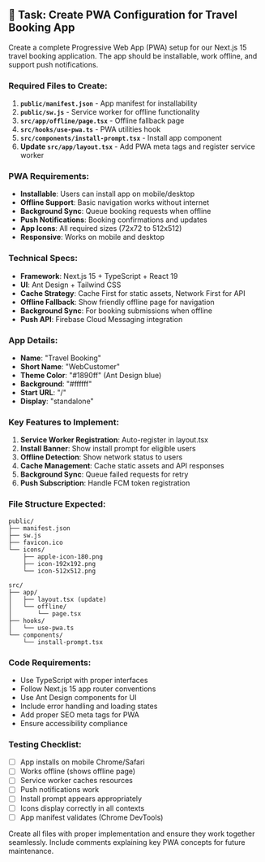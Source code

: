 
## 🎯 Task: Create PWA Configuration for Travel Booking App

Create a complete Progressive Web App (PWA) setup for our Next.js 15 travel booking application. The app should be installable, work offline, and support push notifications.

### Required Files to Create:

1. **`public/manifest.json`** - App manifest for installability
2. **`public/sw.js`** - Service worker for offline functionality  
3. **`src/app/offline/page.tsx`** - Offline fallback page
4. **`src/hooks/use-pwa.ts`** - PWA utilities hook
5. **`src/components/install-prompt.tsx`** - Install app component
6. **Update `src/app/layout.tsx`** - Add PWA meta tags and register service worker

### PWA Requirements:

- **Installable**: Users can install app on mobile/desktop
- **Offline Support**: Basic navigation works without internet
- **Background Sync**: Queue booking requests when offline
- **Push Notifications**: Booking confirmations and updates
- **App Icons**: All required sizes (72x72 to 512x512)
- **Responsive**: Works on mobile and desktop

### Technical Specs:

- **Framework**: Next.js 15 + TypeScript + React 19
- **UI**: Ant Design + Tailwind CSS
- **Cache Strategy**: Cache First for static assets, Network First for API
- **Offline Fallback**: Show friendly offline page for navigation
- **Background Sync**: For booking submissions when offline
- **Push API**: Firebase Cloud Messaging integration

### App Details:
- **Name**: "Travel Booking"
- **Short Name**: "WebCustomer" 
- **Theme Color**: "#1890ff" (Ant Design blue)
- **Background**: "#ffffff"
- **Start URL**: "/"
- **Display**: "standalone"

### Key Features to Implement:

1. **Service Worker Registration**: Auto-register in layout.tsx
2. **Install Banner**: Show install prompt for eligible users
3. **Offline Detection**: Show network status to users
4. **Cache Management**: Cache static assets and API responses
5. **Background Sync**: Queue failed requests for retry
6. **Push Subscription**: Handle FCM token registration

### File Structure Expected:
```
public/
├── manifest.json
├── sw.js
├── favicon.ico
└── icons/
    ├── apple-icon-180.png
    ├── icon-192x192.png
    └── icon-512x512.png

src/
├── app/
│   ├── layout.tsx (update)
│   └── offline/
│       └── page.tsx
├── hooks/
│   └── use-pwa.ts
└── components/
    └── install-prompt.tsx
```

### Code Requirements:

- Use TypeScript with proper interfaces
- Follow Next.js 15 app router conventions
- Use Ant Design components for UI
- Include error handling and loading states
- Add proper SEO meta tags for PWA
- Ensure accessibility compliance

### Testing Checklist:

- [ ] App installs on mobile Chrome/Safari
- [ ] Works offline (shows offline page)
- [ ] Service worker caches resources
- [ ] Push notifications work
- [ ] Install prompt appears appropriately
- [ ] Icons display correctly in all contexts
- [ ] App manifest validates (Chrome DevTools)

Create all files with proper implementation and ensure they work together seamlessly. Include comments explaining key PWA concepts for future maintenance.